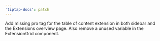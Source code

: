 ```yaml
---
'tiptap-docs': patch
---
```


Add missing pro tag for the table of content extension in both sidebar and the Extensions overview page. Also remove a unused variable in the ExtensionGrid component.
